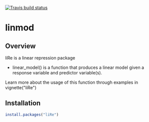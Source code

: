 <!-- badges: start -->
[![Travis build status](https://travis-ci.com/csmorgan1/linmod.svg?branch=master)](https://travis-ci.com/csmorgan1/linmod)
<!-- badges: end -->
# linmod
## Overview

liRe is a linear repression package
  - linear_model() is a function that produces a linear model given a response variable and predictor variable(s).
  
Learn more about the usage of this function through examples in vignette("liRe")
  
## Installation

```r
install.packages("liRe")
```
